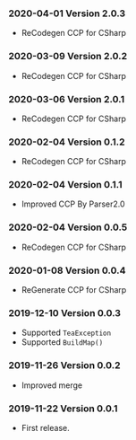 ### 2020-04-01 Version 2.0.3
* ReCodegen CCP for CSharp

### 2020-03-09 Version 2.0.2
* ReCodegen CCP for CSharp

### 2020-03-06 Version 2.0.1
* ReCodegen CCP for CSharp

### 2020-02-04 Version 0.1.2
* ReCodegen CCP for CSharp

### 2020-02-04 Version 0.1.1
* Improved CCP By Parser2.0

### 2020-02-04 Version 0.0.5
* ReCodegen CCP for CSharp

### 2020-01-08 Version 0.0.4
* ReGenerate CCP for CSharp

### 2019-12-10 Version 0.0.3
* Supported `TeaException`
* Supported `BuildMap()`

### 2019-11-26 Version 0.0.2
* Improved merge

### 2019-11-22 Version 0.0.1
* First release.